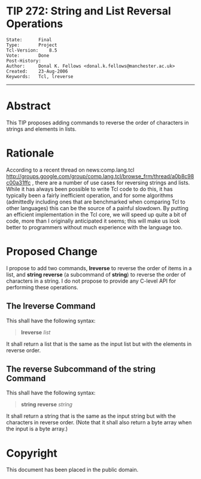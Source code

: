 # TIP 272: String and List Reversal Operations
	State:		Final
	Type:		Project
	Tcl-Version:	8.5
	Vote:		Done
	Post-History:	
	Author:		Donal K. Fellows <donal.k.fellows@manchester.ac.uk>
	Created:	23-Aug-2006
	Keywords:	Tcl, lreverse
-----

# Abstract

This TIP proposes adding commands to reverse the order of characters
in strings and elements in lists.

# Rationale

According to a recent thread on news:comp.lang.tcl
<http://groups.google.com/group/comp.lang.tcl/browse_frm/thread/a0b8c98c00a31ffc> ,
there are a number of use cases for reversing strings and lists. While
it has always been possible to write Tcl code to do this, it has
typically been a fairly inefficient operation, and for some algorithms
\(admittedly including ones that are benchmarked when comparing Tcl to
other languages\) this can be the source of a painful slowdown. By
putting an efficient implementation in the Tcl core, we will speed up
quite a bit of code, more than I originally anticipated it seems; this
will make us look better to programmers without much experience with
the language too.

# Proposed Change

I propose to add two commands, **lreverse** to reverse the order of
items in a list, and **string reverse** \(a subcommand of
**string**\) to reverse the order of characters in a string. I do not
propose to provide any C-level API for performing these operations.

## The lreverse Command

This shall have the following syntax:

 > **lreverse** _list_

It shall return a list that is the same as the input list but with the
elements in reverse order.

## The reverse Subcommand of the string Command

This shall have the following syntax:

 > **string reverse** _string_

It shall return a string that is the same as the input string but with
the characters in reverse order. \(Note that it shall also return a
byte array when the input is a byte array.\)

# Copyright

This document has been placed in the public domain.

